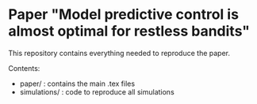# Paper "Model predictive control is almost optimal for restless bandits"

This repository contains everything needed to reproduce the paper.

Contents: 
- paper/  :  contains the main .tex files
- simulations/ : code to reproduce all simulations

